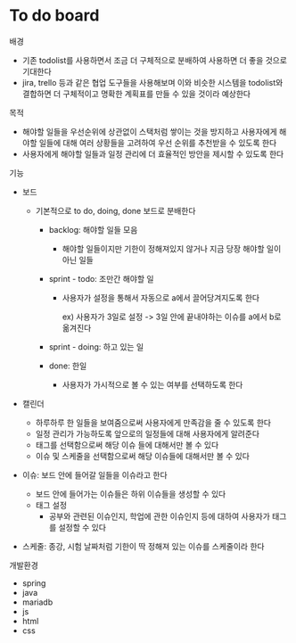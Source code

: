 # To do board

배경

- 기존 todolist를 사용하면서 조금 더 구체적으로 분배하여 사용하면 더 좋을 것으로 기대한다
- jira, trello 등과 같은 협업 도구들을 사용해보며 이와 비슷한 시스템을 todolist와 결합하면 더 구체적이고 명확한 계획표를 만들 수 있을 것이라 예상한다

목적

- 해야할 일들을 우선순위에 상관없이 스택처럼 쌓이는 것을 방지하고 사용자에게 해야할 일들에 대해 여러 상황들을 고려하여 우선 순위를 추천받을 수 있도록 한다
- 사용자에게 해야할 일들과 일정 관리에 더 효율적인 방안을 제시할 수 있도록 한다

기능

- 보드

  - 기본적으로 to do, doing, done 보드로 분배한다

    - backlog: 해야할 일들 모음

      - 해야할 일들이지만 기한이 정해져있지 않거나 지금 당장 해야할 일이 아닌 일들

    - sprint - todo: 조만간 해야할 일

      - 사용자가 설정을 통해서 자동으로 a에서 끌어당겨지도록 한다

        ex) 사용자가 3일로 설정 -> 3일 안에 끝내야하는 이슈를 a에서 b로 옮겨진다

    - sprint - doing: 하고 있는 일

    - done: 한일

      - 사용자가 가시적으로 볼 수 있는 여부를 선택하도록 한다

- 캘린더

  - 하루하루 한 일들을 보여줌으로써 사용자에게 만족감을 줄 수 있도록 한다
  - 일정 관리가 가능하도록 앞으로의 일정들에 대해 사용자에게 알려준다
  - 태그를 선택함으로써 해당 이슈 들에 대해서만 볼 수 있다
  - 이슈 및 스케줄을 선택함으로써 해당 이슈들에 대해서만 볼 수 있다

- 이슈: 보드 안에 들어갈 일들을 이슈라고 한다

  - 보드 안에 들어가는 이슈들은 하위 이슈들을 생성할 수 있다
  - 태그 설정
    - 공부와 관련된 이슈인지, 학업에 관한 이슈인지 등에 대하여 사용자가 태그를 설정할 수 있다

- 스케줄: 종강, 시험 날짜처럼 기한이 딱 정해져 있는 이슈를 스케줄이라 한다

개발환경

- spring
- java
- mariadb
- js
- html
- css